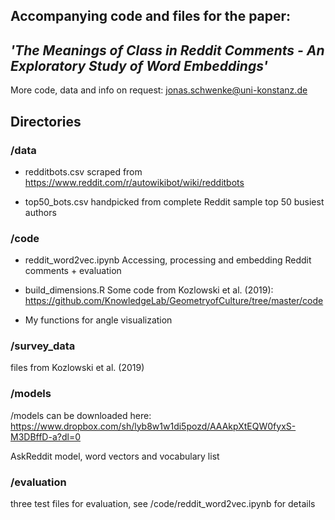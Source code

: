 ## Accompanying code and files for the paper: 
## _'The Meanings of Class in Reddit Comments - An Exploratory Study of Word Embeddings'_


More code, data and info on request: jonas.schwenke@uni-konstanz.de


## Directories

### /data

- redditbots.csv 
scraped from https://www.reddit.com/r/autowikibot/wiki/redditbots

- top50_bots.csv
handpicked from complete Reddit sample top 50 busiest authors


### /code

- reddit_word2vec.ipynb
Accessing, processing and embedding Reddit comments + evaluation

- build_dimensions.R
Some code from Kozlowski et al. (2019): https://github.com/KnowledgeLab/GeometryofCulture/tree/master/code
+ My functions for angle visualization

### /survey_data

files from Kozlowski et al. (2019)

### /models
/models can be downloaded here: https://www.dropbox.com/sh/lyb8w1w1di5pozd/AAAkpXtEQW0fyxS-M3DBffD-a?dl=0

AskReddit model, word vectors and vocabulary list

### /evaluation

three test files for evaluation, see /code/reddit_word2vec.ipynb for details
